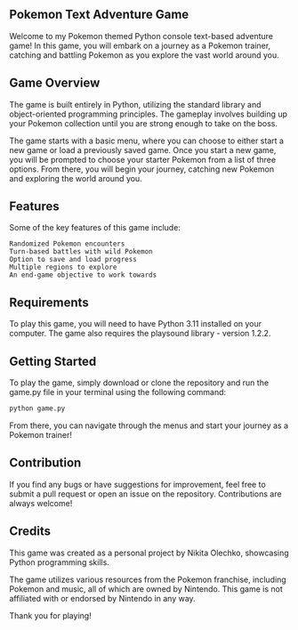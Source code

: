## Pokemon Text Adventure Game

Welcome to my Pokemon themed Python console text-based adventure game! In this game, you will embark on a journey as a Pokemon trainer, catching and battling Pokemon as you explore the vast world around you.

## Game Overview

The game is built entirely in Python, utilizing the standard library and object-oriented programming principles. The gameplay involves building up your Pokemon collection until you are strong enough to take on the boss.

The game starts with a basic menu, where you can choose to either start a new game or load a previously saved game. Once you start a new game, you will be prompted to choose your starter Pokemon from a list of three options. From there, you will begin your journey, catching new Pokemon and exploring the world around you.

## Features

Some of the key features of this game include:

    Randomized Pokemon encounters
    Turn-based battles with wild Pokemon
    Option to save and load progress
    Multiple regions to explore
    An end-game objective to work towards

## Requirements

To play this game, you will need to have Python 3.11 installed on your computer. The game also requires the playsound library - version 1.2.2.

## Getting Started

To play the game, simply download or clone the repository and run the game.py file in your terminal using the following command:

```python
python game.py
```

From there, you can navigate through the menus and start your journey as a Pokemon trainer!

## Contribution

If you find any bugs or have suggestions for improvement, feel free to submit a pull request or open an issue on the repository. Contributions are always welcome!

## Credits

This game was created as a personal project by Nikita Olechko, showcasing Python programming skills.

The game utilizes various resources from the Pokemon franchise, including Pokemon and music, all of which are owned by Nintendo. This game is not affiliated with or endorsed by Nintendo in any way.

Thank you for playing!

